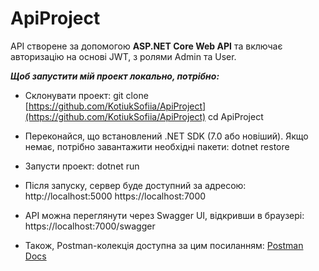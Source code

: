 # ApiProject

API створене за допомогою **ASP.NET Core Web API** та включає авторизацію на основі JWT, з ролями Admin та User.

***Щоб запустити мій проект локально, потрібно:***
* Склонувати проект:
git clone [https://github.com/KotiukSofiia/ApiProject](https://github.com/KotiukSofiia/ApiProject)
cd ApiProject

* Переконайся, що встановлений .NET SDK (7.0 або новіший). Якщо немає, потрібно завантажити необхідні пакети:
dotnet restore

* Запусти проект:
dotnet run

* Після запуску, сервер буде доступний за адресою:
http://localhost:5000
https://localhost:7000

* API можна переглянути через Swagger UI, відкривши в браузері:
https://localhost:7000/swagger

* Також, Postman-колекція доступна за цим посиланням:
  [Postman Docs](https://documenter.getpostman.com/view/41829257/2sAYX6phDs)
